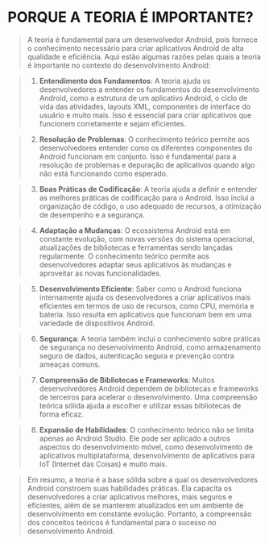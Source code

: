 # PORQUE A TEORIA É IMPORTANTE?
> A teoria é fundamental para um desenvolvedor Android, pois fornece o conhecimento necessário para criar aplicativos Android de alta qualidade e eficiência. Aqui estão algumas razões pelas quais a teoria é importante no contexto do desenvolvimento Android:

> 1. **Entendimento dos Fundamentos**: A teoria ajuda os desenvolvedores a entender os fundamentos do desenvolvimento Android, como a estrutura de um aplicativo Android, o ciclo de vida das atividades, layouts XML, componentes de interface do usuário e muito mais. Isso é essencial para criar aplicativos que funcionem corretamente e sejam eficientes.

> 2. **Resolução de Problemas**: O conhecimento teórico permite aos desenvolvedores entender como os diferentes componentes do Android funcionam em conjunto. Isso é fundamental para a resolução de problemas e depuração de aplicativos quando algo não está funcionando como esperado.

> 3. **Boas Práticas de Codificação**: A teoria ajuda a definir e entender as melhores práticas de codificação para o Android. Isso inclui a organização de código, o uso adequado de recursos, a otimização de desempenho e a segurança.

> 4. **Adaptação a Mudanças**: O ecossistema Android está em constante evolução, com novas versões do sistema operacional, atualizações de bibliotecas e ferramentas sendo lançadas regularmente. O conhecimento teórico permite aos desenvolvedores adaptar seus aplicativos às mudanças e aproveitar as novas funcionalidades.

> 5. **Desenvolvimento Eficiente**: Saber como o Android funciona internamente ajuda os desenvolvedores a criar aplicativos mais eficientes em termos de uso de recursos, como CPU, memória e bateria. Isso resulta em aplicativos que funcionam bem em uma variedade de dispositivos Android.

> 6. **Segurança**: A teoria também inclui o conhecimento sobre práticas de segurança no desenvolvimento Android, como armazenamento seguro de dados, autenticação segura e prevenção contra ameaças comuns.

> 7. **Compreensão de Bibliotecas e Frameworks**: Muitos desenvolvedores Android dependem de bibliotecas e frameworks de terceiros para acelerar o desenvolvimento. Uma compreensão teórica sólida ajuda a escolher e utilizar essas bibliotecas de forma eficaz.

> 8. **Expansão de Habilidades**: O conhecimento teórico não se limita apenas ao Android Studio. Ele pode ser aplicado a outros aspectos do desenvolvimento móvel, como desenvolvimento de aplicativos multiplataforma, desenvolvimento de aplicativos para IoT (Internet das Coisas) e muito mais.

> Em resumo, a teoria é a base sólida sobre a qual os desenvolvedores Android constroem suas habilidades práticas. Ela capacita os desenvolvedores a criar aplicativos melhores, mais seguros e eficientes, além de se manterem atualizados em um ambiente de desenvolvimento em constante evolução. Portanto, a compreensão dos conceitos teóricos é fundamental para o sucesso no desenvolvimento Android. 
